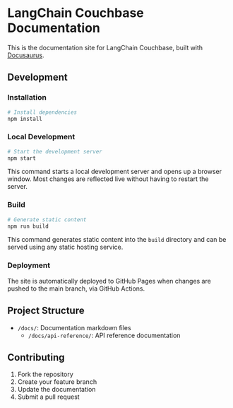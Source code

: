 # LangChain Couchbase Documentation

This is the documentation site for LangChain Couchbase, built with [Docusaurus](https://docusaurus.io/).

## Development

### Installation

```bash
# Install dependencies
npm install
```

### Local Development

```bash
# Start the development server
npm start
```

This command starts a local development server and opens up a browser window. Most changes are reflected live without having to restart the server.

### Build

```bash
# Generate static content
npm run build
```

This command generates static content into the `build` directory and can be served using any static hosting service.

### Deployment

The site is automatically deployed to GitHub Pages when changes are pushed to the main branch, via GitHub Actions.

## Project Structure

- `/docs/`: Documentation markdown files
  - `/docs/api-reference/`: API reference documentation

## Contributing

1. Fork the repository
2. Create your feature branch
3. Update the documentation
4. Submit a pull request

